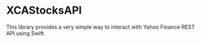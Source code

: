 # XCAStocksAPI


This library provides a very simple way to interact with Yahoo Finance REST API using Swift.
